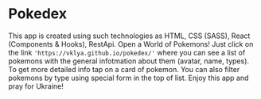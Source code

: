 # Pokedex 

This app is created using such technologies as HTML, CSS (SASS), React (Components & Hooks), RestApi.
Open a World of Pokemons! Just click on the link `'https://vklya.github.io/pokedex/'` where you can see a list of pokemons with the general infotmation about them (avatar, name, types).
To get more detailed info tap on a card of pokemon. 
You can also filter pokemons by type using special form in the top of list.
Enjoy this app and pray for Ukraine!